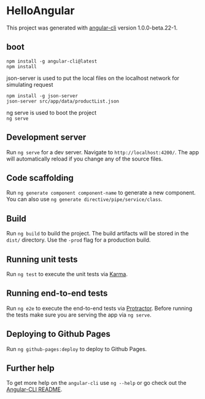 # HelloAngular

This project was generated with [angular-cli](https://github.com/angular/angular-cli) version 1.0.0-beta.22-1.

## boot
`npm install -g angular-cli@latest`       
`npm install`  
    
json-server is used to put the local files on the localhost network for simulating request   

`npm install -g json-server`   
`json-server src/app/data/productList.json`   
  
ng serve is used to boot the project       
`ng serve`       

## Development server
Run `ng serve` for a dev server. Navigate to `http://localhost:4200/`. The app will automatically reload if you change any of the source files.

## Code scaffolding

Run `ng generate component component-name` to generate a new component. You can also use `ng generate directive/pipe/service/class`.

## Build

Run `ng build` to build the project. The build artifacts will be stored in the `dist/` directory. Use the `-prod` flag for a production build.

## Running unit tests

Run `ng test` to execute the unit tests via [Karma](https://karma-runner.github.io).

## Running end-to-end tests

Run `ng e2e` to execute the end-to-end tests via [Protractor](http://www.protractortest.org/).
Before running the tests make sure you are serving the app via `ng serve`.

## Deploying to Github Pages

Run `ng github-pages:deploy` to deploy to Github Pages.

## Further help

To get more help on the `angular-cli` use `ng --help` or go check out the [Angular-CLI README](https://github.com/angular/angular-cli/blob/master/README.md).
